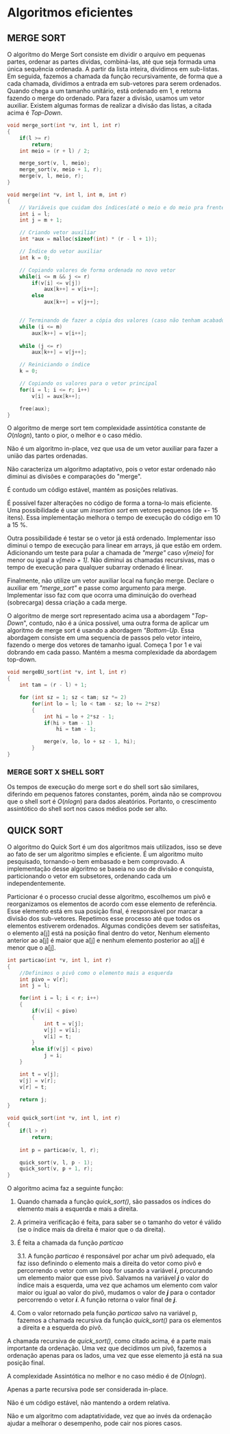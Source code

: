 # Algoritmos eficientes

## MERGE SORT

O algoritmo do Merge Sort consiste em dividir o arquivo em pequenas partes, ordenar as partes dividas, combiná-las, até que seja formada uma única sequência ordenada. A partir da lista inteira, dividimos em sub-listas. Em seguida, fazemos a chamada da função recursivamente, de forma que a cada chamada, dividimos a entrada em sub-vetores para serem ordenados. Quando chega a um tamanho unitário, está ordenado em 1, e retorna fazendo o merge do ordenado. Para fazer a divisão, usamos um vetor auxiliar. Existem algumas formas de realizar a divisão das listas, a citada acima é *Top-Down*.

~~~C
void merge_sort(int *v, int l, int r)
{
    if(l >= r)
        return;
    int meio = (r + l) / 2;

    merge_sort(v, l, meio);
    merge_sort(v, meio + 1, r);
    merge(v, l, meio, r);
}

void merge(int *v, int l, int m, int r)
{
    // Variáveis que cuidam dos índices(até o meio e do meio pra frente respectivamente)
    int i = l;
    int j = m + 1;

    // Criando vetor auxiliar
    int *aux = malloc(sizeof(int) * (r - l + 1));

    // Índice do vetor auxiliar
    int k = 0;

    // Copiando valores de forma ordenada no novo vetor
    while(i <= m && j <= r)
        if(v[i] <= v[j])
            aux[k++] = v[i++];
        else
            aux[k++] = v[j++];


    // Terminando de fazer a cópia dos valores (caso não tenham acabado)
    while (i <= m)
        aux[k++] = v[i++];
    
    while (j <= r)
        aux[k++] = v[j++];

    // Reiniciando o índice
    k = 0;

    // Copiando os valores para o vetor principal
    for(i = l; i <= r; i++)
        v[i] = aux[k++];

    free(aux);
}
~~~

O algoritmo de merge sort tem complexidade assintótica constante de $O(n log n)$, tanto o pior, o melhor e o caso médio.

Não é um algoritmo in-place, vez que usa de um vetor auxiliar para fazer a união das partes ordenadas.

Não caracteriza um algoritmo adaptativo, pois o vetor estar ordenado não diminui as divisões e comparações do "merge".

É contudo um código estável, mantém as posições relativas.

É possível fazer alterações no código de forma a torna-lo mais eficiente. Uma possibilidade é usar um *insertion sort* em vetores pequenos (de +- 15 itens). Essa implementação melhora o tempo de execução do código em 10 a 15 %.

Outra possibilidade é testar se o vetor já está ordenado. Implementar isso diminui o tempo de execução para linear em arrays, já que estão em ordem. Adicionando um teste para pular a chamada de *"merge"* caso *v[meio]* for menor ou igual a *v[meio + 1]*. Não diminui as chamadas recursivas, mas o tempo de execução para qualquer subarray ordenado é linear.

Finalmente, não utilize um vetor auxiliar local na função merge. Declare o auxiliar em *"merge_sort"* e passe como argumento para merge. Implementar isso faz com que ocorra uma diminuição do overhead (sobrecarga) dessa criação a cada merge.

O algoritmo de merge sort representado acima usa a abordagem "*Top-Down*", contudo, não é a única possível, uma outra forma de aplicar um algoritmo de merge sort é usando a abordagem *"Bottom-Up*. Essa abordagem consiste em uma sequencia de passos pelo vetor inteiro, fazendo o merge dos vetores de tamanho igual. Começa 1 por 1 e vai dobrando em cada passo.
Mantém a mesma complexidade da abordagem top-down.

~~~C
void mergeBU_sort(int *v, int l, int r)
{
    int tam = (r - l) + 1;

    for (int sz = 1; sz < tam; sz *= 2)
        for(int lo = l; lo < tam - sz; lo += 2*sz)
        {
            int hi = lo + 2*sz - 1;
            if(hi > tam - 1)
                hi = tam - 1;

            merge(v, lo, lo + sz - 1, hi);
        }
}
~~~

### MERGE SORT X SHELL SORT

Os tempos de execução do merge sort e do shell sort são similares, diferindo em pequenos fatores constantes, porém, ainda não se comprovou que o shell sort é $O(n log n)$ para dados aleatórios. Portanto, o crescimento assintótico do shell sort nos casos médios pode ser alto.


## QUICK SORT

O algoritmo do Quick Sort é um dos algoritmos mais utilizados, isso se deve ao fato de ser um algoritmo simples e eficiente. É um algoritmo muito pesquisado, tornando-o bem embasado e bem comprovado. A implementação desse algoritmo se baseia no uso de divisão e conquista, particionando o vetor em subsetores, ordenando cada um independentemente.

Particionar é o processo crucial desse algoritmo, escolhemos um pivô e reorganizamos os elementos de acordo com esse elemento de referência. Esse elemento está em sua posição final, é responsável por marcar a divisão dos sub-vetores. Repetimos esse processo até que todos os elementos estiverem ordenados. Algumas condições devem ser satisfeitas, o elemento a[j] está na posição final dentro do vetor, Nenhum elemento anterior ao a[j] é maior que a[j] e nenhum elemento posterior ao a[j] é menor que o a[j].

~~~C
int particao(int *v, int l, int r)
{
    //Definimos o pivô como o elemento mais a esquerda
    int pivo = v[r];
    int j = l;

    for(int i = l; i < r; i++)
    {
        if(v[i] < pivo)
        {
            int t = v[j];
            v[j] = v[i];
            v[i] = t;
        }
        else if(v[j] < pivo)
            j = i;
    }

    int t = v[j];
    v[j] = v[r];
    v[r] = t;

    return j;
}

void quick_sort(int *v, int l, int r)
{
    if(l > r)
        return;
    
    int p = particao(v, l, r);

    quick_sort(v, l, p - 1);
    quick_sort(v, p + 1, r);
}

~~~

O algoritmo acima faz a seguinte função:

1. Quando chamada a função *quick_sort()*, são passados os índices do elemento mais a esquerda e mais a direita.

2. A primeira verificação é feita, para saber se o tamanho do vetor é válido (se o índice mais da direita é maior que o da direita).

3. É feita a chamada da função *particao*

    3.1. A função *particao* é responsável por achar um pivô adequado, ela faz isso definindo o elemento mais a direita do vetor como pivô e percorrendo o vetor com um loop for usando a variável ***i***, procurando um elemento maior que esse pivô. Salvamos na variável ***j*** o valor do índice mais a esquerda, uma vez que achamos um elemento com valor maior ou igual ao valor do pivô, mudamos o valor de ***j*** para o contador percorrendo o vetor ***i***. A função retorna o valor final de ***j***.

4. Com o valor retornado pela função *particao* salvo na variável p, fazemos a chamada recursiva da função *quick_sort()* para os elementos a direita e a esquerda do pivô.

A chamada recursiva de *quick_sort()*, como citado acima, é a parte mais importante da ordenação. Uma vez que decidimos um pivô, fazemos a ordenação apenas para os lados, uma vez que esse elemento já está na sua posição final.

A complexidade Assintótica no melhor e no caso médio é de  $O(n log n)$.

Apenas a parte recursiva pode ser considerada in-place.

Não é um código estável, não mantendo a ordem relativa.

Não e um algoritmo com adaptatividade, vez que ao invés da ordenação ajudar a melhorar o desempenho, pode cair nos piores casos.